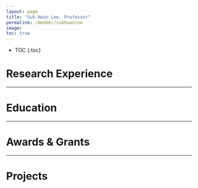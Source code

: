 ```yaml
---
layout: page
title: "Suk-Hwan Lee, Professor"
permalink: /member/sukhwanlee
image: 
toc: true
---
```


* TOC
{:toc}

Research Experience
============


***

Education
============

***

Awards & Grants
============

***

Projects
============

